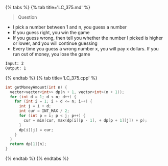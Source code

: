 {% tabs %}
{% tab title='LC_375.md' %}

> Question

* I pick a number between 1 and n, you guess a number
* If you guess right, you win the game
* If you guess wrong, then tell you whether the number I picked is higher or lower, and you will continue guessing
* Every time you guess a wrong number x, you will pay x dollars. If you run out of money, you lose the game

```txt
Input: 2
Output: 1
```

{% endtab %}
{% tab title='LC_375.cpp' %}

```cpp
int getMoneyAmount(int n) {
  vector<vector<int>> dp(n + 1, vector<int>(n + 1));
  for (int d = 1; d < n; d++) {
    for (int i = 1; i + d <= n; i++) {
      int j = i + d;
      int cur = INT_MAX / 2;
      for (int p = i; p < j; p++) {
        cur = min(cur, max(dp[i][p - 1], + dp[p + 1][j]) + p);
      }
      dp[i][j] = cur;
    }
  }
  return dp[1][n];
}
```

{% endtab %}
{% endtabs %}
